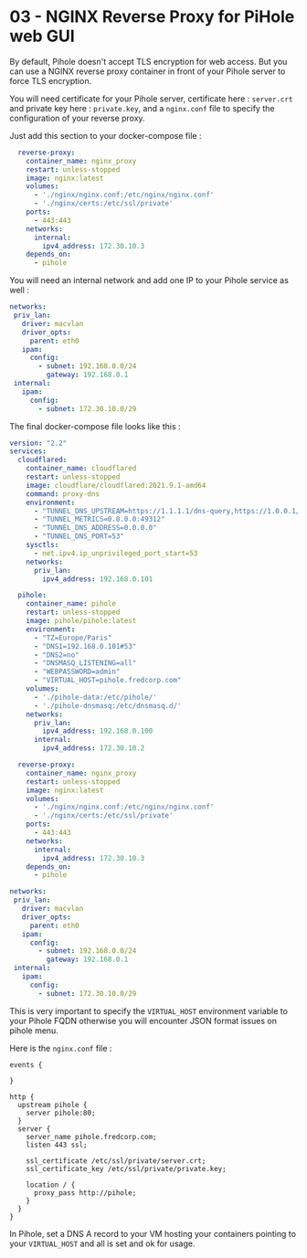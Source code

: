 # 03 - NGINX Reverse Proxy for PiHole web GUI

By default, Pihole doesn't accept TLS encryption for web access. But you can use a NGINX reverse proxy container in front of your Pihole server to force TLS encryption.

You will need certificate for your Pihole server, certificate here : `server.crt` and private key here : `private.key`, and a `nginx.conf` file to specify the configuration of your reverse proxy.

Just add this section to your docker-compose file :

```yaml
  reverse-proxy:
    container_name: nginx_proxy
    restart: unless-stopped
    image: nginx:latest
    volumes:
      - './nginx/nginx.conf:/etc/nginx/nginx.conf'
      - './nginx/certs:/etc/ssl/private'
    ports:
      - 443:443
    networks:
      internal:
        ipv4_address: 172.30.10.3
    depends_on:
      - pihole
```

You will need an internal network and add one IP to your Pihole service as well :

```yaml
networks:
 priv_lan:
   driver: macvlan
   driver_opts:
     parent: eth0
   ipam:
     config:
       - subnet: 192.168.0.0/24
         gateway: 192.168.0.1
 internal:
   ipam:
     config:
       - subnet: 172.30.10.0/29
```

The final docker-compose file looks like this :

```yaml
version: "2.2"
services:
  cloudflared:
    container_name: cloudflared
    restart: unless-stopped
    image: cloudflare/cloudflared:2021.9.1-amd64
    command: proxy-dns
    environment:
      - "TUNNEL_DNS_UPSTREAM=https://1.1.1.1/dns-query,https://1.0.0.1/dns-query,https://9.9.9.9/dns-query,https://149.112.112.9/dns-query"
      - "TUNNEL_METRICS=0.0.0.0:49312"
      - "TUNNEL_DNS_ADDRESS=0.0.0.0"
      - "TUNNEL_DNS_PORT=53"
    sysctls:
      - net.ipv4.ip_unprivileged_port_start=53
    networks:
      priv_lan:
        ipv4_address: 192.168.0.101

  pihole:
    container_name: pihole
    restart: unless-stopped
    image: pihole/pihole:latest
    environment:
      - "TZ=Europe/Paris"
      - "DNS1=192.168.0.101#53"
      - "DNS2=no"
      - "DNSMASQ_LISTENING=all"
      - "WEBPASSWORD=admin"
      - "VIRTUAL_HOST=pihole.fredcorp.com"
    volumes:
      - './pihole-data:/etc/pihole/'
      - './pihole-dnsmasq:/etc/dnsmasq.d/'
    networks:
      priv_lan:
        ipv4_address: 192.168.0.100
      internal:
        ipv4_address: 172.30.10.2

  reverse-proxy:
    container_name: nginx_proxy
    restart: unless-stopped
    image: nginx:latest
    volumes:
      - './nginx/nginx.conf:/etc/nginx/nginx.conf'
      - './nginx/certs:/etc/ssl/private'
    ports:
      - 443:443
    networks:
      internal:
        ipv4_address: 172.30.10.3
    depends_on:
      - pihole

networks:
 priv_lan:
   driver: macvlan
   driver_opts:
     parent: eth0
   ipam:
     config:
       - subnet: 192.168.0.0/24
         gateway: 192.168.0.1
 internal:
   ipam:
     config:
       - subnet: 172.30.10.0/29
```

This is very important to specify the `VIRTUAL_HOST` environment variable to your Pihole FQDN otherwise you will encounter JSON format issues on pihole menu.

Here is the `nginx.conf` file :

```
events {

}

http {
  upstream pihole {
    server pihole:80;
  }
  server {
    server_name pihole.fredcorp.com;
    listen 443 ssl;

    ssl_certificate /etc/ssl/private/server.crt;
    ssl_certificate_key /etc/ssl/private/private.key;

    location / {
      proxy_pass http://pihole;
    }
  }
}
```

In Pihole, set a DNS A record to your VM hosting your containers pointing to your `VIRTUAL_HOST` and all is set and ok for usage.
